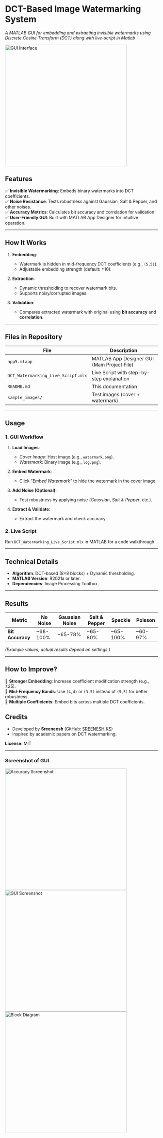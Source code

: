 

# **DCT-Based Image Watermarking System**  
*A MATLAB GUI for embedding and extracting invisible watermarks using Discrete Cosine Transform (DCT) along with live-script in Matlab*  

<img src="Images/gui.png" alt="GUI Interface" width="400"/>

## **Features**  
✅ **Invisible Watermarking**: Embeds binary watermarks into DCT coefficients.  
✅ **Noise Resistance**: Tests robustness against Gaussian, Salt & Pepper, and other noises.  
✅ **Accuracy Metrics**: Calculates bit accuracy and correlation for validation.  
✅ **User-Friendly GUI**: Built with MATLAB App Designer for intuitive operation.  

---

## **How It Works**  
1. **Embedding**:  
   - Watermark is hidden in mid-frequency DCT coefficients (e.g., `(5,5)`).  
   - Adjustable embedding strength (default: ±10).  

2. **Extraction**:  
   - Dynamic thresholding to recover watermark bits.  
   - Supports noisy/corrupted images.  

3. **Validation**:  
   - Compares extracted watermark with original using **bit accuracy** and **correlation**.  

---

## **Files in Repository**  
| File | Description |  
|------|-------------|  
| `app5.mlapp` | MATLAB App Designer GUI (Main Project File) |  
| `DCT_Watermarking_Live_Script.mlx` | Live Script with step-by-step explanation |  
| `README.md` | This documentation |  
| `sample_images/` | Test images (cover + watermark) |  

---

## **Usage**  
### **1. GUI Workflow**  
1. **Load Images**:  
   - *Cover Image*: Host image (e.g., `watermark.png`).  
   - *Watermark*: Binary image (e.g., `log.png`).  

2. **Embed Watermark**:  
   - Click *"Embed Watermark"* to hide the watermark in the cover image.  

3. **Add Noise (Optional)**:  
   - Test robustness by applying noise (*Gaussian*, *Salt & Pepper*, etc.).  

4. **Extract & Validate**:  
   - Extract the watermark and check accuracy.  

### **2. Live Script**  
Run `DCT_Watermarking_Live_Script.mlx` in MATLAB for a code walkthrough.  

---

## **Technical Details**  
- **Algorithm**: DCT-based (8×8 blocks) + Dynamic thresholding.  
- **MATLAB Version**: R2021a or later.  
- **Dependencies**: Image Processing Toolbox.  

---

## **Results**  
| Metric | No Noise | Gaussian Noise | Salt & Pepper |Speckle|Poisson|
|--------|----------|----------------|---------------|-------|-------|
| **Bit Accuracy** | ~68-100% | ~65-78% | ~65-80% |~65-100% |~60-97% |


*(Example values; actual results depend on settings.)*  

---

## **How to Improve?**  
🔹 **Stronger Embedding**: Increase coefficient modification strength (e.g., ±25).  
🔹 **Mid-Frequency Bands**: Use `(4,4)` or `(3,5)` instead of `(5,5)` for better robustness.  
🔹 **Multiple Coefficients**: Embed bits across multiple DCT coefficients.  



## **Credits**  
- Developed by **Sreeneesh** (GitHub: [SREENESH KS](https://github.com/SREENESHKS))  
- Inspired by academic papers on DCT watermarking.  

**License**: MIT  

--- 

### **Screenshot of GUI**  


<img src="Images/success.png" alt="Accuracy Screenshot" width="400"/>
<br>
<img src="Images/extract.png" alt="GUI Screenshot" width="400"/>
<br>
<img src="Images/blockdiagg.png" alt="Block Diagram" width="400"/>



